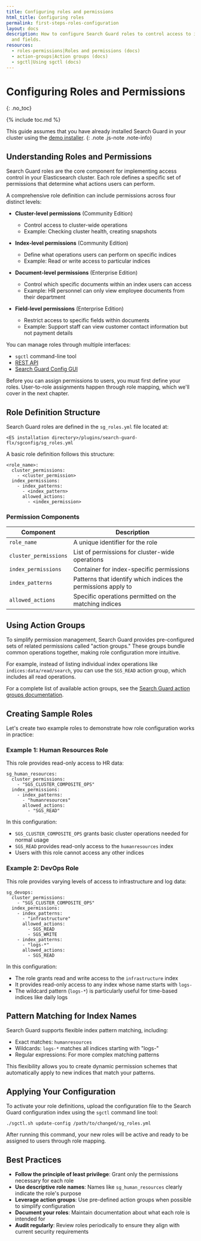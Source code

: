 ```yaml
---
title: Configuring roles and permissions
html_title: Configuring roles
permalink: first-steps-roles-configuration
layout: docs
description: How to configure Search Guard roles to control access to indices, documents
  and fields.
resources:
  - roles-permissions|Roles and permissions (docs)
  - action-groups|Action groups (docs)
  - sgctl|Using sgctl (docs)
---
```

<!--- Copyright 2022 floragunn GmbH-->

# Configuring Roles and Permissions
{: .no_toc}

{% include toc.md %}

This guide assumes that you have already installed Search Guard in your cluster using the [demo installer](demo-installer).
{: .note .js-note .note-info}

## Understanding Roles and Permissions

Search Guard roles are the core component for implementing access control in your Elasticsearch cluster. Each role defines a specific set of permissions that determine what actions users can perform.

A comprehensive role definition can include permissions across four distinct levels:

* **Cluster-level permissions** (Community Edition)
  * Control access to cluster-wide operations
  * Example: Checking cluster health, creating snapshots

* **Index-level permissions** (Community Edition)
  * Define what operations users can perform on specific indices
  * Example: Read or write access to particular indices

* **Document-level permissions** (Enterprise Edition)
  * Control which specific documents within an index users can access
  * Example: HR personnel can only view employee documents from their department

* **Field-level permissions** (Enterprise Edition)
  * Restrict access to specific fields within documents
  * Example: Support staff can view customer contact information but not payment details

You can manage roles through multiple interfaces:
* `sgctl` command-line tool
* [REST API](rest-api-internalusers)
* [Search Guard Config GUI](configuration-gui)

Before you can assign permissions to users, you must first define your roles. User-to-role assignments happen through role mapping, which we'll cover in the next chapter.

## Role Definition Structure

Search Guard roles are defined in the `sg_roles.yml` file located at:

```
<ES installation directory>/plugins/search-guard-flx/sgconfig/sg_roles.yml
```

A basic role definition follows this structure:

```
<role_name>:
  cluster_permissions:
    - <cluster_permission>
  index_permissions:
    - index_patterns:
      - <index_pattern>
      allowed_actions:
        - <index_permission>
```

### Permission Components

| Component | Description |
|-----------|-------------|
| `role_name` | A unique identifier for the role |
| `cluster_permissions` | List of permissions for cluster-wide operations |
| `index_permissions` | Container for index-specific permissions |
| `index_patterns` | Patterns that identify which indices the permissions apply to |
| `allowed_actions` | Specific operations permitted on the matching indices |

## Using Action Groups

To simplify permission management, Search Guard provides pre-configured sets of related permissions called "action groups." These groups bundle common operations together, making role configuration more intuitive.

For example, instead of listing individual index operations like `indices:data/read/search`, you can use the `SGS_READ` action group, which includes all read operations.

For a complete list of available action groups, see the [Search Guard action groups documentation](action-groups#built-in-action-groups).

## Creating Sample Roles

Let's create two example roles to demonstrate how role configuration works in practice:

### Example 1: Human Resources Role

This role provides read-only access to HR data:

```
sg_human_resources:
  cluster_permissions:
    - "SGS_CLUSTER_COMPOSITE_OPS"
  index_permissions:
    - index_patterns:
      - "humanresources"
      allowed_actions:
        - "SGS_READ"
```  

In this configuration:
* `SGS_CLUSTER_COMPOSITE_OPS` grants basic cluster operations needed for normal usage
* `SGS_READ` provides read-only access to the `humanresources` index
* Users with this role cannot access any other indices

### Example 2: DevOps Role

This role provides varying levels of access to infrastructure and log data:

```
sg_devops:
  cluster_permissions:
    - "SGS_CLUSTER_COMPOSITE_OPS"
  index_permissions:
    - index_patterns:
      - "infrastructure"
      allowed_actions:
        - SGS_READ
        - SGS_WRITE
    - index_patterns:
      - "logs-*"
      allowed_actions:
        - SGS_READ
```  

In this configuration:
* The role grants read and write access to the `infrastructure` index
* It provides read-only access to any index whose name starts with `logs-`
* The wildcard pattern (`logs-*`) is particularly useful for time-based indices like daily logs

## Pattern Matching for Index Names

Search Guard supports flexible index pattern matching, including:

* Exact matches: `humanresources`
* Wildcards: `logs-*` matches all indices starting with "logs-"
* Regular expressions: For more complex matching patterns

This flexibility allows you to create dynamic permission schemes that automatically apply to new indices that match your patterns.

## Applying Your Configuration

To activate your role definitions, upload the configuration file to the Search Guard configuration index using the `sgctl` command line tool:

```
./sgctl.sh update-config /path/to/changed/sg_roles.yml
```

After running this command, your new roles will be active and ready to be assigned to users through role mapping.

## Best Practices

* **Follow the principle of least privilege**: Grant only the permissions necessary for each role
* **Use descriptive role names**: Names like `sg_human_resources` clearly indicate the role's purpose
* **Leverage action groups**: Use pre-defined action groups when possible to simplify configuration
* **Document your roles**: Maintain documentation about what each role is intended for
* **Audit regularly**: Review roles periodically to ensure they align with current security requirements